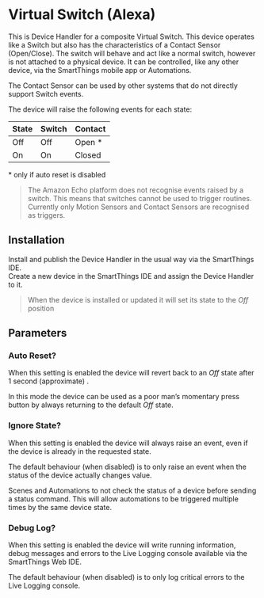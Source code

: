 # Virtual Switch (Alexa)
This is Device Handler for a composite Virtual Switch.  This device operates like a Switch but also has the characteristics of a Contact Sensor (Open/Close).  The switch will behave and act like a normal switch, however is not attached to a physical device.  It can be controlled, like any other device, via the SmartThings mobile app or Automations.  

The Contact Sensor can be used by other systems that do not directly support Switch events.  

The device will raise the following events for each state:


| State        | Switch       | Contact      |
| ------------ | ------------ | ------------ |
| Off          | Off          | Open *       |
| On           | On           | Closed       |

\* only if auto reset is disabled 

> The Amazon Echo platform does not recognise events raised by a switch. This means that switches cannot be used to trigger routines.  Currently only Motion Sensors and Contact Sensors are recognised as triggers.


## Installation 
Install and publish the Device Handler in the usual way via the SmartThings IDE.   
Create a new device in the SmartThings IDE and assign the Device Handler to it. 

> When the device is installed or updated it will set its state to the *Off* position


## Parameters

### Auto Reset?
When this setting is enabled the device will revert back to an *Off* state after 1 second (approximate) . 

In this mode the device can be used as a poor man’s momentary press button by always returning to the default *Off* state.


### Ignore State?
When this setting is enabled the device will always raise an event, even if the device is already in the requested state.

The default behaviour (when disabled) is to only raise an event when the status of the device actually changes value.  

Scenes and Automations to not check the status of a device before sending a status command.  This will allow automations to be triggered multiple times by the same device state.


### Debug Log?
When this setting is enabled the device will write running information, debug messages and errors to the Live Logging console available via the SmartThings Web IDE.

The default behaviour (when disabled) is to only log critical errors to the Live Logging console.  

